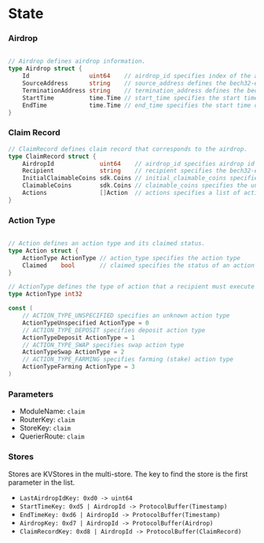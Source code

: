 <!-- order: 2 -->

# State

### Airdrop

```go

// Airdrop defines airdrop information.
type Airdrop struct {
	Id                 uint64    // airdrop_id specifies index of the airdrop
	SourceAddress      string    // source_address defines the bech32-encoded source address
	TerminationAddress string    // termination_address defines the bech32-encoded termination address
	StartTime          time.Time // start_time specifies the start time of the airdrop
	EndTime            time.Time // end_time specifies the start time of the airdrop
}
```

### Claim Record

```go
// ClaimRecord defines claim record that corresponds to the airdrop.
type ClaimRecord struct {
	AirdropId             uint64    // airdrop_id specifies airdrop id
	Recipient             string    // recipient specifies the bech32-encoded address that is eligible to claim airdrop
	InitialClaimableCoins sdk.Coins // initial_claimable_coins specifies the initial claimable coins
	ClaimableCoins        sdk.Coins // claimable_coins specifies the unclaimed claimable coins
	Actions               []Action  // actions specifies a list of actions
}
```

### Action Type

```go

// Action defines an action type and its claimed status.
type Action struct {
	ActionType ActionType // action_type specifies the action type
	Claimed    bool       // claimed specifies the status of an action
}

// ActionType defines the type of action that a recipient must execute in order to receive a claimable amount.
type ActionType int32

const (
	// ACTION_TYPE_UNSPECIFIED specifies an unknown action type
	ActionTypeUnspecified ActionType = 0
	// ACTION_TYPE_DEPOSIT specifies deposit action type
	ActionTypeDeposit ActionType = 1
	// ACTION_TYPE_SWAP specifies swap action type
	ActionTypeSwap ActionType = 2
	// ACTION_TYPE_FARMING specifies farming (stake) action type
	ActionTypeFarming ActionType = 3
)
```

### Parameters

- ModuleName: `claim`
- RouterKey: `claim`
- StoreKey: `claim`
- QuerierRoute: `claim`


### Stores

Stores are KVStores in the multi-store. The key to find the store is the first parameter in the list.

- `LastAirdropIdKey: 0xd0 -> uint64`
- `StartTimeKey: 0xd5 | AirdropId -> ProtocolBuffer(Timestamp)`
- `EndTimeKey: 0xd6 | AirdropId -> ProtocolBuffer(Timestamp)`
- `AirdropKey: 0xd7 | AirdropId -> ProtocolBuffer(Airdrop)`
- `ClaimRecordKey: 0xd8 | AirdropId -> ProtocolBuffer(ClaimRecord)`
